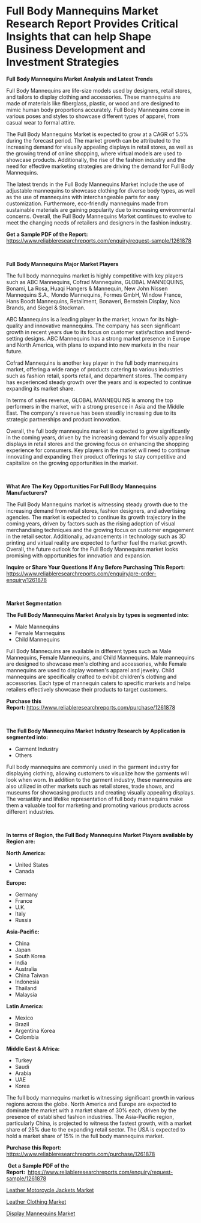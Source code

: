 <p><h1>Full Body Mannequins Market Research Report Provides Critical Insights that can help Shape Business Development and Investment Strategies</h1></p><p><strong>Full Body Mannequins Market Analysis and Latest Trends</strong></p>
<p><p>Full Body Mannequins are life-size models used by designers, retail stores, and tailors to display clothing and accessories. These mannequins are made of materials like fiberglass, plastic, or wood and are designed to mimic human body proportions accurately. Full Body Mannequins come in various poses and styles to showcase different types of apparel, from casual wear to formal attire.</p><p>The Full Body Mannequins Market is expected to grow at a CAGR of 5.5% during the forecast period. The market growth can be attributed to the increasing demand for visually appealing displays in retail stores, as well as the growing trend of online shopping, where virtual models are used to showcase products. Additionally, the rise of the fashion industry and the need for effective marketing strategies are driving the demand for Full Body Mannequins.</p><p>The latest trends in the Full Body Mannequins Market include the use of adjustable mannequins to showcase clothing for diverse body types, as well as the use of mannequins with interchangeable parts for easy customization. Furthermore, eco-friendly mannequins made from sustainable materials are gaining popularity due to increasing environmental concerns. Overall, the Full Body Mannequins Market continues to evolve to meet the changing needs of retailers and designers in the fashion industry.</p></p>
<p><strong>Get a Sample PDF of the Report:&nbsp;</strong> <a href="https://www.reliableresearchreports.com/enquiry/request-sample/1261878">https://www.reliableresearchreports.com/enquiry/request-sample/1261878</a></p>
<p>&nbsp;</p>
<p><strong>Full Body Mannequins Major Market Players</strong></p>
<p><p>The full body mannequins market is highly competitive with key players such as ABC Mannequins, Cofrad Mannequins, GLOBAL MANNEQUINS, Bonami, La Rosa, Huaqi Hangers & Mannequin, New John Nissen Mannequins S.A., Mondo Mannequins, Formes GmbH, Window France, Hans Boodt Mannequins, Retailment, Bonaveri, Bernstein Display, Noa Brands, and Siegel & Stockman.</p><p>ABC Mannequins is a leading player in the market, known for its high-quality and innovative mannequins. The company has seen significant growth in recent years due to its focus on customer satisfaction and trend-setting designs. ABC Mannequins has a strong market presence in Europe and North America, with plans to expand into new markets in the near future.</p><p>Cofrad Mannequins is another key player in the full body mannequins market, offering a wide range of products catering to various industries such as fashion retail, sports retail, and department stores. The company has experienced steady growth over the years and is expected to continue expanding its market share.</p><p>In terms of sales revenue, GLOBAL MANNEQUINS is among the top performers in the market, with a strong presence in Asia and the Middle East. The company's revenue has been steadily increasing due to its strategic partnerships and product innovation.</p><p>Overall, the full body mannequins market is expected to grow significantly in the coming years, driven by the increasing demand for visually appealing displays in retail stores and the growing focus on enhancing the shopping experience for consumers. Key players in the market will need to continue innovating and expanding their product offerings to stay competitive and capitalize on the growing opportunities in the market.</p></p>
<p>&nbsp;</p>
<p><strong>What Are The Key Opportunities For Full Body Mannequins Manufacturers?</strong></p>
<p><p>The Full Body Mannequins market is witnessing steady growth due to the increasing demand from retail stores, fashion designers, and advertising agencies. The market is expected to continue its growth trajectory in the coming years, driven by factors such as the rising adoption of visual merchandising techniques and the growing focus on customer engagement in the retail sector. Additionally, advancements in technology such as 3D printing and virtual reality are expected to further fuel the market growth. Overall, the future outlook for the Full Body Mannequins market looks promising with opportunities for innovation and expansion.</p></p>
<p><strong>Inquire or Share Your Questions If Any Before Purchasing This Report:</strong> <a href="https://www.reliableresearchreports.com/enquiry/pre-order-enquiry/1261878">https://www.reliableresearchreports.com/enquiry/pre-order-enquiry/1261878</a></p>
<p>&nbsp;</p>
<p><strong>Market Segmentation</strong></p>
<p><strong>The Full Body Mannequins Market Analysis by types is segmented into:</strong></p>
<p><ul><li>Male Mannequins</li><li>Female Mannequins</li><li>Child Mannequins</li></ul></p>
<p><p>Full Body Mannequins are available in different types such as Male Mannequins, Female Mannequins, and Child Mannequins. Male mannequins are designed to showcase men's clothing and accessories, while Female mannequins are used to display women's apparel and jewelry. Child mannequins are specifically crafted to exhibit children's clothing and accessories. Each type of mannequin caters to specific markets and helps retailers effectively showcase their products to target customers.</p></p>
<p><strong>Purchase this Report:&nbsp;</strong><a href="https://www.reliableresearchreports.com/purchase/1261878">https://www.reliableresearchreports.com/purchase/1261878</a></p>
<p>&nbsp;</p>
<p><strong>The Full Body Mannequins Market Industry Research by Application is segmented into:</strong></p>
<p><ul><li>Garment Industry</li><li>Others</li></ul></p>
<p><p>Full body mannequins are commonly used in the garment industry for displaying clothing, allowing customers to visualize how the garments will look when worn. In addition to the garment industry, these mannequins are also utilized in other markets such as retail stores, trade shows, and museums for showcasing products and creating visually appealing displays. The versatility and lifelike representation of full body mannequins make them a valuable tool for marketing and promoting various products across different industries.</p></p>
<p>&nbsp;</p>
<p><strong>In terms of Region, the Full Body Mannequins Market Players available by Region are:</strong></p>
<p>
    <p> <strong> North America: </strong>
        <ul>
            <li>United States</li>
            <li>Canada</li>
        </ul>
        </p> 
    <p> <strong> Europe: </strong>
        <ul>
            <li>Germany</li>
            <li>France</li>
            <li>U.K.</li>
            <li>Italy</li>
            <li>Russia</li>
        </ul>
        </p> 
    <p> <strong> Asia-Pacific: </strong>
        <ul>
            <li>China</li>
            <li>Japan</li>
            <li>South Korea</li>
            <li>India</li>
            <li>Australia</li>
            <li>China Taiwan</li>
            <li>Indonesia</li>
            <li>Thailand</li>
            <li>Malaysia</li>
        </ul>
        </p> 
    <p> <strong> Latin America: </strong>
        <ul>
            <li>Mexico</li>
            <li>Brazil</li>
            <li>Argentina Korea</li>
            <li>Colombia</li>
        </ul>
        </p> 
    <p> <strong> Middle East & Africa: </strong>
        <ul>
            <li>Turkey</li>
            <li>Saudi</li>
            <li>Arabia</li>
            <li>UAE</li>
            <li>Korea</li>
        </ul>
    </p>
    </p>
<p><p>The full body mannequins market is witnessing significant growth in various regions across the globe. North America and Europe are expected to dominate the market with a market share of 30% each, driven by the presence of established fashion industries. The Asia-Pacific region, particularly China, is projected to witness the fastest growth, with a market share of 25% due to the expanding retail sector. The USA is expected to hold a market share of 15% in the full body mannequins market.</p></p>
<p><strong>Purchase this Report: </strong><a href="https://www.reliableresearchreports.com/purchase/1261878">https://www.reliableresearchreports.com/purchase/1261878</a></p>
<p>&nbsp;<strong>Get a Sample PDF of the Report:&nbsp;&nbsp;</strong><a href="https://www.reliableresearchreports.com/enquiry/request-sample/1261878">https://www.reliableresearchreports.com/enquiry/request-sample/1261878</a></p>
<p><strong></strong></p>
<p><p><a href="https://github.com/wwwkeltoum/Market-Research-Report-List-2/blob/main/leather-motorcycle-jackets-market.md">Leather Motorcycle Jackets Market</a></p><p><a href="https://github.com/gamblestampleyjenny50m5sl6/Market-Research-Report-List-1/blob/main/leather-clothing-market.md">Leather Clothing Market</a></p><p><a href="https://github.com/nicholepatriciadoylenwnrjr0/Market-Research-Report-List-1/blob/main/display-mannequins-market.md">Display Mannequins Market</a></p></p>